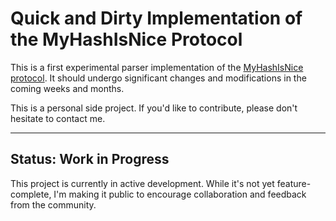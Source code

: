 # Quick and Dirty Implementation of the MyHashIsNice Protocol

This is a first experimental parser implementation of the [MyHashIsNice protocol](https://myhashisnice.org/). It should undergo significant changes and modifications in the coming weeks and months.

This is a personal side project. If you'd like to contribute, please don't hesitate to contact me.

---

## Status: Work in Progress

This project is currently in active development. While it's not yet feature-complete, I'm making it public to encourage collaboration and feedback from the community.